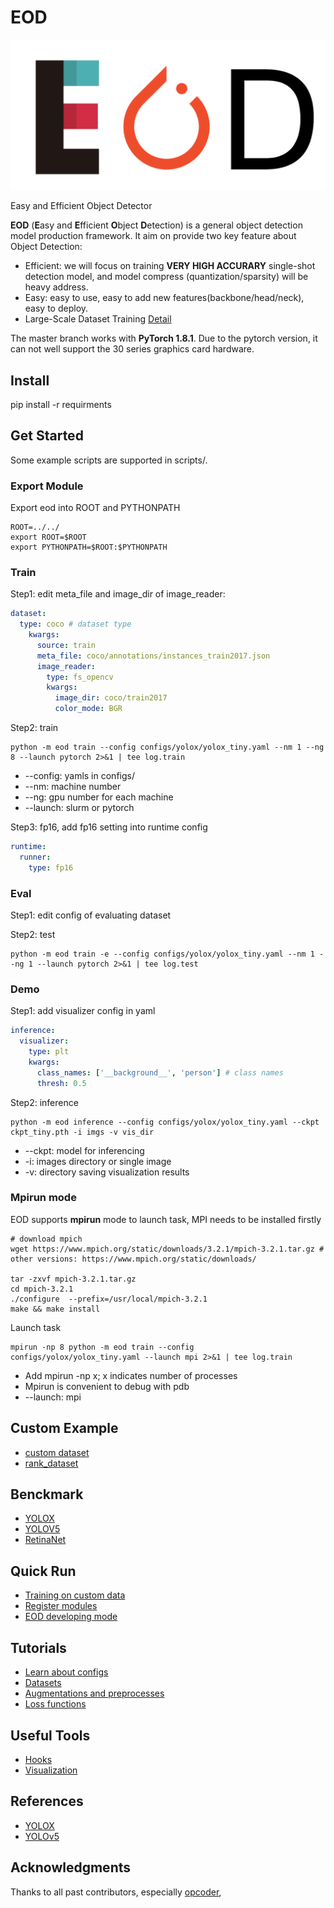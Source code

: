# EOD

![image](eod-logo.png)

Easy and Efficient Object Detector

**EOD** (**E**asy and **E**fficient **O**bject **D**etection) is a general object detection model production framework.
It aim on provide two key feature about Object Detection:

+ Efficient: we will focus on training **VERY HIGH ACCURARY** single-shot detection model, and model compress (quantization/sparsity) will be heavy address. 
+ Easy: easy to use, easy to add new features(backbone/head/neck), easy to deploy.
+ Large-Scale Dataset Training [Detail](https://github.com/ModelTC/rank_dataset)


The master branch works with **PyTorch 1.8.1**.
Due to the pytorch version, it can not well support the 30 series graphics card hardware.

## Install

pip install -r requirments

## Get Started
Some example scripts are supported in scripts/.

### Export Module
Export eod into ROOT and PYTHONPATH

```shell
ROOT=../../
export ROOT=$ROOT
export PYTHONPATH=$ROOT:$PYTHONPATH
```

### Train
Step1: edit meta_file and image_dir of image_reader:

```yaml
dataset:
  type: coco # dataset type
    kwargs:
      source: train
      meta_file: coco/annotations/instances_train2017.json 
      image_reader:
        type: fs_opencv
        kwargs:
          image_dir: coco/train2017
          color_mode: BGR
```

Step2: train

```shell
python -m eod train --config configs/yolox/yolox_tiny.yaml --nm 1 --ng 8 --launch pytorch 2>&1 | tee log.train
```
* --config: yamls in configs/
* --nm: machine number
* --ng: gpu number for each machine
* --launch: slurm or pytorch

Step3: fp16, add fp16 setting into runtime config

```yaml
runtime:
  runner:
    type: fp16
```

### Eval
Step1: edit config of evaluating dataset

Step2: test

```shell
python -m eod train -e --config configs/yolox/yolox_tiny.yaml --nm 1 --ng 1 --launch pytorch 2>&1 | tee log.test
```

### Demo
Step1: add visualizer config in yaml

```yaml
inference:
  visualizer:
    type: plt
    kwargs:
      class_names: ['__background__', 'person'] # class names
      thresh: 0.5
``` 

Step2: inference

```shell
python -m eod inference --config configs/yolox/yolox_tiny.yaml --ckpt ckpt_tiny.pth -i imgs -v vis_dir
```
* --ckpt: model for inferencing
* -i: images directory or single image
* -v: directory saving visualization results

### Mpirun mode
EOD supports **mpirun** mode to launch task, MPI needs to be installed firstly

```shell
# download mpich
wget https://www.mpich.org/static/downloads/3.2.1/mpich-3.2.1.tar.gz # other versions: https://www.mpich.org/static/downloads/

tar -zxvf mpich-3.2.1.tar.gz
cd mpich-3.2.1
./configure  --prefix=/usr/local/mpich-3.2.1
make && make install
```

Launch task

```shell
mpirun -np 8 python -m eod train --config configs/yolox/yolox_tiny.yaml --launch mpi 2>&1 | tee log.train
```

* Add mpirun -np x; x indicates number of processes
* Mpirun is convenient to debug with pdb
* --launch: mpi

## Custom Example

* [custom dataset](configs/custom/custom_dataset.yaml)
* [rank_dataset](configs/custom/rank_dataset.yaml)

## Benckmark

* [YOLOX](docs/benchmark.md) 
* [YOLOV5](docs/benchmark.md)
* [RetinaNet](docs/benchmark.md)

## Quick Run

* [Training on custom data](docs/train_custom_data.md)
* [Register modules](docs/register_modules.md)
* [EOD developing mode](docs/eod_developing_mode.md)

## Tutorials

* [Learn about configs](docs/learn_about_configs.md)
* [Datasets](docs/datasets.md)
* [Augmentations and preprocesses](docs/augmentations.md)
* [Loss functions](docs/loss_functions.md)

## Useful Tools

* [Hooks](docs/hooks.md)
* [Visualization](docs/visualization.md)


## References

* [YOLOX](https://github.com/Megvii-BaseDetection/YOLOX)
* [YOLOv5](https://github.com/ultralytics/yolov5)

## Acknowledgments

Thanks to all past contributors, especially [opcoder](https://github.com/opcoder),